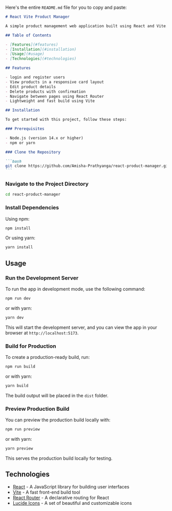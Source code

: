 Here's the entire `README.md` file for you to copy and paste:

````markdown
# React Vite Product Manager

A simple product management web application built using React and Vite. This project allows users to authenticate and manage products (view, edit, delete) in a user-friendly interface.

## Table of Contents

- [Features](#features)
- [Installation](#installation)
- [Usage](#usage)
- [Technologies](#technologies)

## Features

- login and register users
- View products in a responsive card layout
- Edit product details
- Delete products with confirmation
- Navigate between pages using React Router
- Lightweight and fast build using Vite

## Installation

To get started with this project, follow these steps:

### Prerequisites

- Node.js (version 14.x or higher)
- npm or yarn

### Clone the Repository

```bash
git clone https://github.com/Amisha-Prathyanga/react-product-manager.git
```
````

### Navigate to the Project Directory

```bash
cd react-product-manager
```

### Install Dependencies

Using npm:

```bash
npm install
```

Or using yarn:

```bash
yarn install
```

## Usage

### Run the Development Server

To run the app in development mode, use the following command:

```bash
npm run dev
```

or with yarn:

```bash
yarn dev
```

This will start the development server, and you can view the app in your browser at `http://localhost:5173`.

### Build for Production

To create a production-ready build, run:

```bash
npm run build
```

or with yarn:

```bash
yarn build
```

The build output will be placed in the `dist` folder.

### Preview Production Build

You can preview the production build locally with:

```bash
npm run preview
```

or with yarn:

```bash
yarn preview
```

This serves the production build locally for testing.

## Technologies

- [React](https://reactjs.org/) - A JavaScript library for building user interfaces
- [Vite](https://vitejs.dev/) - A fast front-end build tool
- [React Router](https://reactrouter.com/) - A declarative routing for React
- [Lucide Icons](https://lucide.dev/) - A set of beautiful and customizable icons
